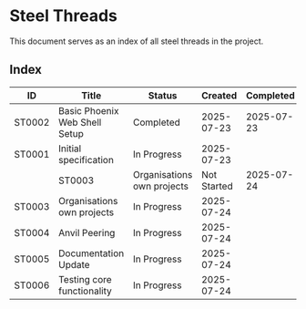 # Steel Threads

This document serves as an index of all steel threads in the project.

## Index

<!-- BEGIN: STEEL_THREAD_INDEX -->
ID         | Title                                                      | Status           | Created    | Completed 
-----------|------------------------------------------------------------|------------------|------------|-----------
ST0002     | Basic Phoenix Web Shell Setup                              | Completed        | 2025-07-23 | 2025-07-23
ST0001     | Initial specification                                      | In Progress      | 2025-07-23 |           
<!-- END: STEEL_THREAD_INDEX -->| ST0003 | Organisations own projects | Not Started | 2025-07-24 |  |
| ST0003 | Organisations own projects | In Progress | 2025-07-24 |  |
| ST0004 | Anvil Peering | In Progress | 2025-07-24 |  |
| ST0005 | Documentation Update | In Progress | 2025-07-24 |  |
| ST0006 | Testing core functionality | In Progress | 2025-07-24 |  |
